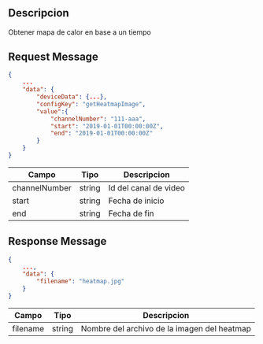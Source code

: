 #

## Descripcion

Obtener mapa de calor en base a un tiempo

## Request Message

```json
{
    ...
    "data": {
        "deviceData": {...},
        "configKey": "getHeatmapImage",
        "value":{
            "channelNumber": "111-aaa",
            "start": "2019-01-01T00:00:00Z",
            "end": "2019-01-01T00:00:00Z"
        }
    }
}
```

| Campo         | Tipo   | Descripcion           |
| ------------- | ------ | --------------------- |
| channelNumber | string | Id del canal de video |
| start         | string | Fecha de inicio       |
| end           | string | Fecha de fin          |

## Response Message

```json
{
    ...,
    "data": {
        "filename": "heatmap.jpg"
    }
}
```

| Campo    | Tipo   | Descripcion                                 |
| -------- | ------ | ------------------------------------------- |
| filename | string | Nombre del archivo de la imagen del heatmap |
